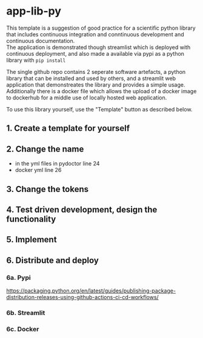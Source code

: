 # app-lib-py

This template is a suggestion of good practice for a scientific python library that includes continuous integration and conntinuous development and continuous documentation.   
The application is demonstrated though streamlist which is deployed with continuous deployment, and also made a available via pypi as a python library with `pip install`  

The single github repo contains 2 seperate software artefacts, a python library that can be installed and used by others, and a streamlit web application that demonstreates the library and provides a simple usage. Additionally there is a docker file which allows the upload of a docker image to dockerhub for a middle use of locally hosted web application.

To use this library yourself, use the "Template" button as described below.

## 1. Create a template for yourself

## 2. Change the name
- in the yml files in pydoctor line 24
- docker yml line 26



## 3. Change the tokens

## 4. Test driven development, design the functionality

## 5. Implement

## 6. Distribute and deploy

### 6a. Pypi
https://packaging.python.org/en/latest/guides/publishing-package-distribution-releases-using-github-actions-ci-cd-workflows/

### 6b. Streamlit

### 6c. Docker
